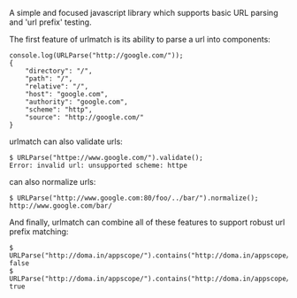 A simple and focused javascript library which supports basic URL parsing
and 'url prefix' testing.

The first feature of urlmatch is its ability to parse a url into components:

    console.log(URLParse("http://google.com/"));
    {
        "directory": "/",
        "path": "/",
        "relative": "/",
        "host": "google.com",
        "authority": "google.com",
        "scheme": "http",
        "source": "http://google.com/"
    }

urlmatch can also validate urls:

    $ URLParse("httpe://www.google.com/").validate();
    Error: invalid url: unsupported scheme: httpe

can also normalize urls:

    $ URLParse("http://www.google.com:80/foo/../bar/").normalize();
    http://www.google.com/bar/

And finally, urlmatch can combine all of these features to support
robust url prefix matching:

    $ URLParse("http://doma.in/appscope/").contains("http://doma.in/appscope/somepath/../../attack.html");
    false
    $ URLParse("http://doma.in/appscope/").contains("http://doma.in/appscope/somepath/../not_attack.html");
    true
